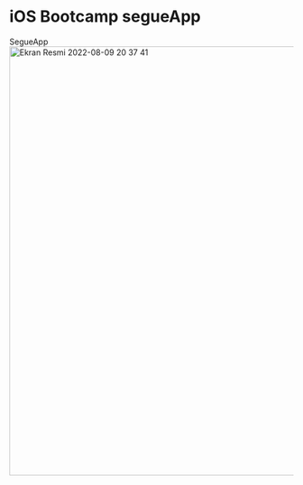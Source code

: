 # iOS Bootcamp segueApp 
SegueApp
<img width="760" alt="Ekran Resmi 2022-08-09 20 37 41" src="https://user-images.githubusercontent.com/100840400/183722366-89fdec40-b126-410c-96bd-213fa14e5665.png">
